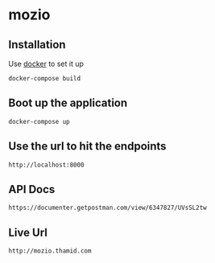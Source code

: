 # mozio

## Installation
Use [docker](https://www.docker.com/) to set it up

```
docker-compose build
```

## Boot up the application
```
docker-compose up
```

## Use the url to hit the endpoints
```
http://localhost:8000
```

## API Docs
```
https://documenter.getpostman.com/view/6347827/UVsSL2tw
```

## Live Url
```
http://mozio.thamid.com
```
